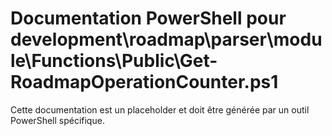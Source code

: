 # Documentation PowerShell pour development\roadmap\parser\module\Functions\Public\Get-RoadmapOperationCounter.ps1

Cette documentation est un placeholder et doit être générée par un outil PowerShell spécifique.
